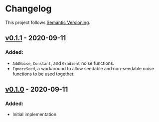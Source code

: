 # Changelog

This project follows [Semantic Versioning](https://semver.org/spec/v2.0.0.html).

## [v0.1.1](https://crates.io/crates/noise_fn/0.1.1) - 2020-09-11

### Added:
* `AddNoise`, `Constant`, and `Gradient` noise functions.
* `IgnoreSeed`, a workaround to allow seedable and non-seedable noise functions to be used together.

## [v0.1.0](https://crates.io/crates/noise_fn/0.1.0) - 2020-09-11

### Added:
* Initial implementation
